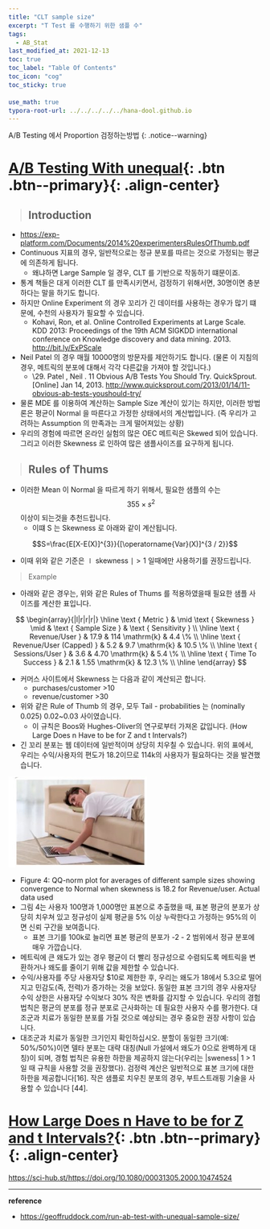 ```yaml
---
title: "CLT sample size"
excerpt: "T Test 를 수행하기 위한 샘플 수"
tags:
  - AB_Stat
last_modified_at: 2021-12-13
toc: true
toc_label: "Table Of Contents"
toc_icon: "cog"
toc_sticky: true

use_math: true
typora-root-url: ../../../../../hana-dool.github.io
---
```


A/B Testing 에서 Proportion 검정하는방법
{: .notice--warning}

# [A/B Testing With unequal](#link){: .btn .btn--primary}{: .align-center}

> ## Introduction

- https://exp-platform.com/Documents/2014%20experimentersRulesOfThumb.pdf
- Continuous 지표의 경우, 일반적으로는 정규 분포를 따르는 것으로 가정되는 평균에 의존하게 됩니다.
  - 왜냐하면 Large Sample 일 경우,  CLT 를 기반으로 작동하기 떄문이죠.
- 통계 책들은 대게 이러한 CLT 를 만족시키면서, 검정하기 위해서면, 30명이면 충분하다는 말을 하기도 합니다. 
- 하지만 Online Experiment 의 경우 꼬리가 긴 데이터를 사용하는 경우가 많기 떄문에, 수천의 사용자가 필요할 수 있습니다.
  - Kohavi, Ron, et al. Online Controlled Experiments at Large Scale. KDD 2013: Proceedings of the 19th ACM SIGKDD international conference on Knowledge discovery and data mining. 2013. http://bit.ly/ExPScale
- Neil Patel 의 경우 매월 10000명의 방문자를 제안하기도 합니다.  (물론 이 지침의 경우, 메트릭의 분포에 대해서 각각 다른값을 가져야 할 것입니다.)
  - \29. Patel , Neil . 11 Obvious A/B Tests You Should Try. QuickSprout. [Online] Jan 14, 2013. http://www.quicksprout.com/2013/01/14/11-obvious-ab-tests-youshould-try/
- 물론 MDE 를 이용하여 계산하는 Sample Size 계산이 있기는 하지만, 이러한 방법론은 평균이 Normal 을 따른다고 가정한 상태에서의 계산법입니다. (즉 우리가 고려하는 Assumption 의 만족과는 크게 떨어져있는 상황)
- 우리의 경험에 따르면 온라인 실험의 많은 OEC 메트릭은 Skewed 되어 있습니다. 그리고 이러한 Skewness 로 인하여 많은 샘플사이즈를 요구하게 됩니다.

> ## Rules of Thums

- 이러한 Mean 이 Normal 을 따르게 하기 위해서, 필요한 샘플의 수는 $$355 \times s^{2} $$ 이상이 되는것을 추천드립니다.
  - 이떄 S 는 Skewness 로 아래와 같이 계산됩니다.

$$S=\frac{E[X-E(X)]^{3}}{[\operatorname{Var}(X)]^{3 / 2}}$$

- 이때 위와 같은 기준은 $\mid \text { skewness } \mid>1$ 일때에만 사용하기를 권장드립니다.

> Example 

- 아래와 같은 경우는, 위와 같은 Rules of Thums 를 적용하였을때 필요한 샘플 사이즈를 계산한 표입니다.

$$
\begin{array}{|l|r|r|r|}
\hline \text { Metric } & \mid \text { Skewness } \mid & \text { Sample Size } & \text { Sensitivity } \\
\hline \text { Revenue/User } & 17.9 & 114 \mathrm{k} & 4.4 \% \\
\hline \text { Revenue/User (Capped) } & 5.2 & 9.7 \mathrm{k} & 10.5 \% \\
\hline \text { Sessions/User } & 3.6 & 4.70 \mathrm{k} & 5.4 \% \\
\hline \text { Time To Success } & 2.1 & 1.55 \mathrm{k} & 12.3 \% \\
\hline
\end{array}
$$

- 커머스 사이트에서 Skewness 는 다음과 같이 계산되곤 합니다.
  - purchases/customer >10 
  - revenue/customer >30
- 위와 같은 Rule of Thumb 의 경우, 모두 Tail - probabilities 는 (nominally 0.025) 0.02~0.03 사이였습니다.
  - 이 규칙은 Boos와 Hughes-Oliver의 연구로부터 가져온 값입니다. (How Large Does n Have to be for Z and t Intervals?)
- 긴 꼬리 분포는 웹 데이터에 일반적이며 상당히 치우칠 수 있습니다. 위의 표에서, 우리는 수익/사용자의 편도가 18.2이므로 114k의 사용자가 필요하다는 것을 발견했습니다. 

![jpg](/assets/images/Stat/149_1.jpg)

- Figure 4: QQ-norm plot for averages of different sample sizes showing convergence to Normal when skewness is 18.2 for Revenue/user. Actual data used
- 그림 4는 사용자 100명과 1,000명만 표본으로 추출했을 때, 표본 평균의 분포가 상당히 치우쳐 있고 정규성이 실제 평균을 5% 이상 누락한다고 가정하는 95%의 이면 신뢰 구간을 보여줍니다.
  -  표본 크기를 100k로 늘리면 표본 평균의 분포가 -2 - 2 범위에서 정규 분포에 매우 가깝습니다.
- 메트릭에 큰 왜도가 있는 경우 평균이 더 빨리 정규성으로 수렴되도록 메트릭을 변환하거나 왜도를 줄이기 위해 값을 제한할 수 있습니다.
- 수익/사용자를 주당 사용자당 $10로 제한한 후, 우리는 왜도가 18에서 5.3으로 떨어지고 민감도(즉, 전력)가 증가하는 것을 보았다. 동일한 표본 크기의 경우 사용자당 수익 상한은 사용자당 수익보다 30% 작은 변화를 감지할 수 있습니다. 우리의 경험 법칙은 평균의 분포를 정규 분포로 근사화하는 데 필요한 사용자 수를 평가한다. 대조군과 치료가 동일한 분포를 가질 것으로 예상되는 경우 중요한 권장 사항이 있습니다.
- 대조군과 치료가 동일한 크기인지 확인하십시오. 분할이 동일한 크기(예: 50%/50%)이면 델타 분포는 대략 대칭(Null 가설에서 왜도가 0으로 완벽하게 대칭)이 되며, 경험 법칙은 유용한 하한을 제공하지 않는다(우리는 |sweness| 1 > 1일 때 규칙을 사용할 것을 권장했다). 검정력 계산은 일반적으로 표본 크기에 대한 하한을 제공합니다[16]. 작은 샘플로 치우친 분포의 경우, 부트스트래핑 기술을 사용할 수 있습니다 [44].

# [How Large Does n Have to be for Z and t Intervals?](#link){: .btn .btn--primary}{: .align-center}

https://sci-hub.st/https://doi.org/10.1080/00031305.2000.10474524

---

**reference**

- https://geoffruddock.com/run-ab-test-with-unequal-sample-size/



